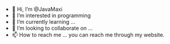 - 👋 Hi, I’m @JavaMaxi
- 👀 I’m interested in programming
- 🌱 I’m currently learning ...
- 💞️ I’m looking to collaborate on ...
- 📫 How to reach me ... you can reach me through my website.

<!---
JavaMaxi/JavaMaxi is a ✨ special ✨ repository because its `README.md` (this file) appears on your GitHub profile.
You can click the Preview link to take a look at your changes.
--->
